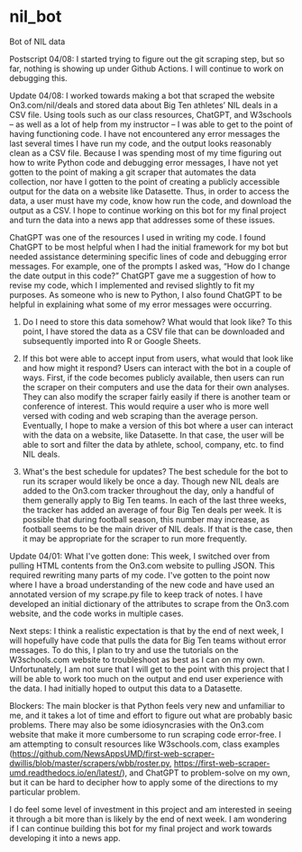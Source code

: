 # nil_bot
Bot of NIL data

Postscript 04/08:
I started trying to figure out the git scraping step, but so far, nothing is showing up under Github Actions. I will continue to work on debugging this.

Update 04/08:
I worked towards making a bot that scraped the website On3.com/nil/deals and stored data about Big Ten athletes’ NIL deals in a CSV file. Using tools such as our class resources, ChatGPT, and W3schools – as well as a lot of help from my instructor – I was able to get to the point of having functioning code. I have not encountered any error messages the last several times I have run my code, and the output looks reasonably clean as a CSV file. Because I was spending most of my time figuring out how to write Python code and debugging error messages, I have not yet gotten to the point of making a git scraper that automates the data collection, nor have I gotten to the point of creating a publicly accessible output for the data on a website like Datasette. Thus, in order to access the data, a user must have my code, know how run the code, and download the output as a CSV. I hope to continue working on this bot for my final project and turn the data into a news app that addresses some of these issues.

ChatGPT was one of the resources I used in writing my code. I found ChatGPT to be most helpful when I had the initial framework for my bot but needed assistance determining specific lines of code and debugging error messages. For example, one of the prompts I asked was, “How do I change the date output in this code?” ChatGPT gave me a suggestion of how to revise my code, which I implemented and revised slightly to fit my purposes. As someone who is new to Python, I also found ChatGPT to be helpful in explaining what some of my error messages were occurring.

1. Do I need to store this data somehow? What would that look like?
To this point, I have stored the data as a CSV file that can be downloaded and subsequently imported into R or Google Sheets. 

2. If this bot were able to accept input from users, what would that look like and how might it respond?
Users can interact with the bot in a couple of ways. First, if the code becomes publicly available, then users can run the scraper on their computers and use the data for their own analyses. They can also modify the scraper fairly easily if there is another team or conference of interest. This would require a user who is more well versed with coding and web scraping than the average person. Eventually, I hope to make a version of this bot where a user can interact with the data on a website, like Datasette. In that case, the user will be able to sort and filter the data by athlete, school, company, etc. to find NIL deals.

3. What's the best schedule for updates?
The best schedule for the bot to run its scraper would likely be once a day. Though new NIL deals are added to the On3.com tracker throughout the day, only a handful of them generally apply to Big Ten teams. In each of the last three weeks, the tracker has added an average of four Big Ten deals per week. It is possible that during football season, this number may increase, as football seems to be the main driver of NIL deals. If that is the case, then it may be appropriate for the scraper to run more frequently.

Update 04/01:
What I've gotten done: This week, I switched over from pulling HTML contents from the On3.com website to pulling JSON. This required rewriting many parts of my code. I've gotten to the point now where I have a broad understanding of the new code and have used an annotated version of my scrape.py file to keep track of notes. I have developed an initial dictionary of the attributes to scrape from the On3.com website, and the code works in multiple cases.

Next steps: I think a realistic expectation is that by the end of next week, I will hopefully have code that pulls the data for Big Ten teams without error messages. To do this, I plan to try and use the tutorials on the W3schools.com website to troubleshoot as best as I can on my own. Unfortunately, I am not sure that I will get to the point with this project that I will be able to work too much on the output and end user experience with the data. I had initially hoped to output this data to a Datasette.

Blockers: The main blocker is that Python feels very new and unfamiliar to me, and it takes a lot of time and effort to figure out what are probably basic problems. There may also be some idiosyncrasies with the On3.com website that make it more cumbersome to run scraping code error-free. I am attempting to consult resources like W3schools.com, class examples (https://github.com/NewsAppsUMD/first-web-scraper-dwillis/blob/master/scrapers/wbb/roster.py, https://first-web-scraper-umd.readthedocs.io/en/latest/), and ChatGPT to problem-solve on my own, but it can be hard to decipher how to apply some of the directions to my particular problem.

I do feel some level of investment in this project and am interested in seeing it through a bit more than is likely by the end of next week. I am wondering if I can continue building this bot for my final project and work towards developing it into a news app.